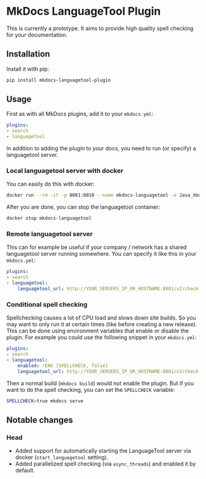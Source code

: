 # MkDocs LanguageTool Plugin

This is currently a prototype.
It aims to provide high quality spell checking for your documentation.

## Installation

Install it with pip:
```bash
pip install mkdocs-languagetool-plugin
```

## Usage

First as with all MkDocs plugins, add it to your `mkdocs.yml`:
```yaml
plugins:
- search
- languagetool
```

In addition to adding the plugin to your docs, you need to run (or specify) a languagetool server.

### Local languagetool server with docker

You can easily do this with docker:
```bash
docker run --rm -it -p 8081:8010 --name mkdocs-languagetool -e Java_Xmx=2g -d erikvl87/languagetool
```

After you are done, you can stop the languagetool container:
```bash
docker stop mkdocs-languagetool
```

### Remote languagetool server

This can for example be useful if your company / network has a shared languagetool server running somewhere.
You can specify it like this in your `mkdocs.yml`:
```yaml
plugins:
- search
- languagetool:
    languagetool_url: http://YOUR_SERVERS_IP_OR_HOSTNAME:8081/v2/check
```

### Conditional spell checking

Spellchecking causes a lot of CPU load and slows down site builds.
So you may want to only run it at certain times (like before creating a new release).
This can be done using environment variables that enable or disable the plugin.
For example you could use the following snippet in your `mkdocs.yml`:
```yaml
plugins:
- search
- languagetool:
    enabled: !ENV [SPELLCHECK, false]
    languagetool_url: http://YOUR_SERVERS_IP_OR_HOSTNAME:8081/v2/check
```

Then a normal build (`mkdocs build`) would not enable the plugin.
But if you want to do the spell checking, you can set the `SPELLCHECK` variable:
```bash
SPELLCHECK=true mkdocs serve
```

## Notable changes

### Head

- Added support for automatically starting the LanguageTool server via docker (`start_languagetool` setting).
- Added parallelized spell checking (via `async_threads`) and enabled it by default.
